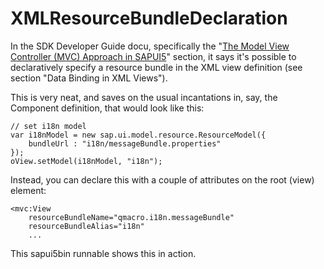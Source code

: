 XMLResourceBundleDeclaration
============================

In the SDK Developer Guide docu, specifically the "[The Model View Controller (MVC) Approach in SAPUI5](https://openui5.hana.ondemand.com/#docs/guide/MVC.html)" section, it says it's possible to declaratively specify a resource bundle in the XML view definition (see section "Data Binding in XML Views"). 

This is very neat, and saves on the usual incantations in, say, the Component definition, that would look like this:

    // set i18n model
    var i18nModel = new sap.ui.model.resource.ResourceModel({
        bundleUrl : "i18n/messageBundle.properties"
    });
    oView.setModel(i18nModel, "i18n");

Instead, you can declare this with a couple of attributes on the root (view) element:

	<mvc:View
		resourceBundleName="qmacro.i18n.messageBundle"
		resourceBundleAlias="i18n"
		...

This sapui5bin runnable shows this in action.

